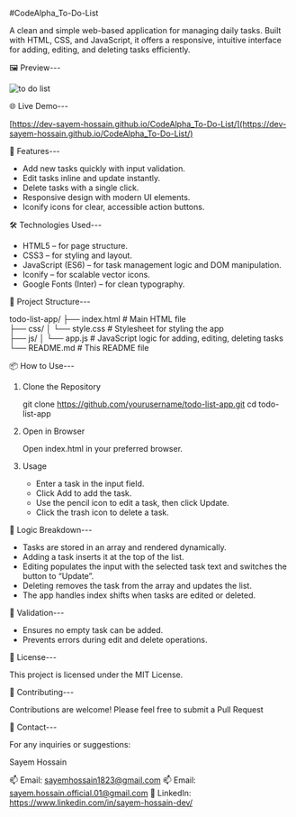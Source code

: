 #CodeAlpha_To-Do-List

A clean and simple web-based application for managing daily tasks. Built with HTML, CSS, and JavaScript, it offers a responsive, intuitive interface for adding, editing, and deleting tasks efficiently.

🖼️ Preview---

![to do list](https://github.com/user-attachments/assets/9cbe4ecf-fcc2-4dc9-b617-aec1c26987b1)

🌐 Live Demo---

  [https://dev-sayem-hossain.github.io/CodeAlpha_To-Do-List/](https://dev-sayem-hossain.github.io/CodeAlpha_To-Do-List/)

🚀 Features---

  * Add new tasks quickly with input validation.
  * Edit tasks inline and update instantly.
  * Delete tasks with a single click.
  * Responsive design with modern UI elements.
  * Iconify icons for clear, accessible action buttons.

🛠️ Technologies Used---

  * HTML5 – for page structure.
  * CSS3 – for styling and layout.
  * JavaScript (ES6) – for task management logic and DOM manipulation.
  * Iconify – for scalable vector icons.
  * Google Fonts (Inter) – for clean typography.

📁 Project Structure---

  todo-list-app/
├── index.html          # Main HTML file  
├── css/
│   └── style.css       # Stylesheet for styling the app  
├── js/
│   └── app.js          # JavaScript logic for adding, editing, deleting tasks  
└── README.md           # This README file  

📦 How to Use---

  1. Clone the Repository

     git clone https://github.com/yourusername/todo-list-app.git
     cd todo-list-app

  2. Open in Browser
     
     Open index.html in your preferred browser.

  3. Usage

     * Enter a task in the input field.
     * Click Add to add the task.
     * Use the pencil icon to edit a task, then click Update.
     * Click the trash icon to delete a task.

🧠 Logic Breakdown---

  * Tasks are stored in an array and rendered dynamically.
  * Adding a task inserts it at the top of the list.
  * Editing populates the input with the selected task text and switches the button to “Update”.
  * Deleting removes the task from the array and updates the list.
  * The app handles index shifts when tasks are edited or deleted.

🧪 Validation---

  * Ensures no empty task can be added.
  * Prevents errors during edit and delete operations.

📜 License---

This project is licensed under the MIT License.

🤝 Contributing---

Contributions are welcome! Please feel free to submit a Pull Request

📧 Contact---

For any inquiries or suggestions:

   Sayem Hossain
   
   📫 Email: sayemhossain1823@gmail.com
   📫 Email: sayem.hossain.official.01@gmail.com
   🔗 LinkedIn: https://www.linkedin.com/in/sayem-hossain-dev/
   


  

